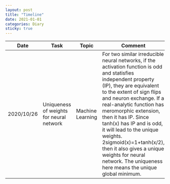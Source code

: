 ```yaml
---
layout: post
title: "Timeline"
date: 2021-01-01
categories: Diary
sticky: true
---
```


| Date | Task | Topic | Comment                                                | Authors | Affiliations | Year |
|------------|------------------------------------------|------------------|---------------------------------------------------------------------------------------------------------------------------------------------------------------------------------------------------------------------------------------------------------------------------------------------------------------------------------------------------------------------------------------------------------------------------------------------------------------------------------|---------------------|--------------------|------|
| 2020/10/26 | Uniqueness of weights for neural network | Machine Learning | For two similar irreducible neural networks, if the activation function is odd and statisfies independent property (IP), they are equivalent to the extent of sign flips and neuron exchange. If a real-analytic function has meromorphic extension, then it has IP. Since tanh(x) has IP and is odd, it will lead to the unique weights. 2sigmoid(x)=1+tanh(x/2), then it also gives a unique weights for neural network. The uniqueness here means the unique global minimum. | Francesca Albertini | Rutgers University | 1993 |

<script src="https://cdn.mathjax.org/mathjax/latest/MathJax.js?config=TeX-AMS-MML_HTMLorMML" type="text/javascript"></script>
